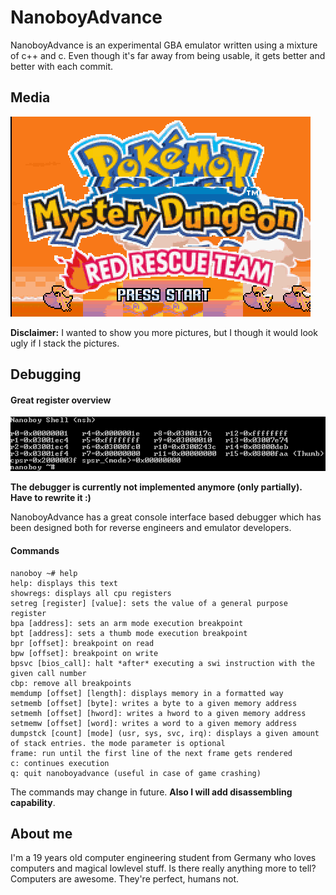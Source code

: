 # NanoboyAdvance

NanoboyAdvance is an experimental GBA emulator written using a mixture of c++ and c. Even though it's far away from being usable, it gets better and better with each commit.

## Media

<img src="https://raw.githubusercontent.com/fredericmeyer/nanoboyadvance/master/screenshots/scr02.png" alt="kirby_ingame">

<b>Disclaimer:</b> I wanted to show you more pictures, but I though it would look ugly if I stack the pictures.

## Debugging

#### Great register overview
<img src="https://raw.githubusercontent.com/fredericmeyer/nanoboyadvance/master/screenshots/nsh.png" alt="nsh">

<b>The debugger is currently not implemented anymore (only partially). Have to rewrite it :)</b>

NanoboyAdvance has a great console interface based debugger which has been designed both for reverse engineers and emulator developers.

#### Commands
```
nanoboy ~# help
help: displays this text
showregs: displays all cpu registers
setreg [register] [value]: sets the value of a general purpose register
bpa [address]: sets an arm mode execution breakpoint
bpt [address]: sets a thumb mode execution breakpoint
bpr [offset]: breakpoint on read
bpw [offset]: breakpoint on write
bpsvc [bios_call]: halt *after* executing a swi instruction with the given call number
cbp: remove all breakpoints
memdump [offset] [length]: displays memory in a formatted way
setmemb [offset] [byte]: writes a byte to a given memory address
setmemh [offset] [hword]: writes a hword to a given memory address
setmemw [offset] [word]: writes a word to a given memory address
dumpstck [count] [mode] (usr, sys, svc, irq): displays a given amount of stack entries. the mode parameter is optional
frame: run until the first line of the next frame gets rendered
c: continues execution
q: quit nanoboyadvance (useful in case of game crashing)
```
The commands may change in future. <b>Also I will add disassembling capability</b>.

## About me
I'm a 19 years old computer engineering student from Germany who loves computers and magical lowlevel stuff. Is there really anything more to tell? Computers are awesome. They're perfect, humans not.
